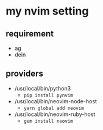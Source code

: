 # my nvim setting

## requirement

-   ag
-   dein

## providers

-   /usr/local/bin/python3
    -   `pip install pynvim`
-   /usr/local/bin/neovim-node-host
    -   `yarn global add neovim`
-   /usr/local/bin/neovim-ruby-host
    -   `gem install neovim`
